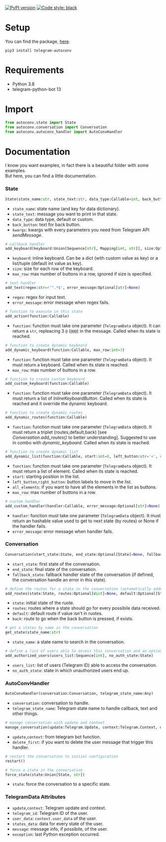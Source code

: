 [![PyPI version](https://badge.fury.io/py/telegram-autoconv.svg)](https://badge.fury.io/py/telegram-autoconv)
[![Code style: black](https://img.shields.io/badge/code%20style-black-000000.svg)](https://github.com/psf/black)

# Setup
You can find the package, [here](https://pypi.org/project/telegram-autoconv/).
```
pip3 install telegram-autoconv
```

# Requirements
* Python 3.8
* telegram-python-bot 13

# Import
```python
from autoconv.state import State
from autoconv.conversation import Conversation
from autoconv.autoconv_handler import AutoConvHandler
```

# Documentation
I know you want examples, in fact there is a beautiful folder with some examples.  
But here, you can find a little documentation.

### State
```python
State(state_name:str, state_text:str, data_type:Callable=int, back_button:Optional[str]=None, **kwargs)
```
- `state_name`: state name (and key for data dictionary).
- `state_text`: message you want to print in that state.
- `data_type`: data type, default or custom.
- `back_button`: text for back button.
- `kwargs`: kwargs with every parameters you need from Telegram API _sendMessage_.

```python
# callback handler
add_keyboard(keyboard:Union[Sequence[str], Mapping[int, str]], size:Optional[Sequence[int]]=None, max_row:int=3)
```
- `keyboard`: inline keyboard. Can be a dict (with custom value as key) or a list/tuple (default int value as key).
- `size`: size for each row of the keyboard.
- `max_row`: max number of buttons in a row, ignored if size is specified.

```python
# text handler
add_text(regex:str=r'^.*$', error_message:Optional[str]=None)
```
- `regex`: regex for input text.
- `error_message`: error message when regex fails.

```python
# function to execute in this state
add_action(function:Callable)
```
- `function`: function must take one parameter (`TelegramData` object). It can return a `str`, repleacing 3 `@` (`@@@`) in the message. Called when its state is reached.

```python
# function to create dynamic keyboard
add_dynamic_keyboard(function:Callable, max_row:int=3)
```
- `function`: function must take one parameter (`TelegramData` object). It must return a keyboard. Called when its state is reached.
- `max_row`: max number of buttons in a row.

```python
# function to create custom keyboard
add_custom_keyboard(function:Callable)
```
- `function`: function must take one parameter (`TelegramData` object). It must return a list of _InlineKeyboardButton_. Called when its state is reached and it override the dynamic keyboard.

```python
# function to create dynamic routes
add_dynamic_routes(function:Callable)
```
- `function`: function must take one parameter (`TelegramData` object). It must return a triplet (routes,default,back) [see _Conversation.add_routes()_ to better understanding]. Suggested to use in combo with _dynamic_keyboard_. Called when its state is reached.

```python
# function to create dynamic list
add_dynamic_list(function:Callable, start:int=0, left_button:str='<', right_button:str='>', all_elements:bool=False, max_row:int=4)
```
- `function`: function must take one parameter (`TelegramData` object). It must return a list of element. Called when its state is reached.
- `start`: starting position in the list.
- `left_button`,`right_button`: button labels to move in the list.
- `all_elements`: if you want to have all the elements in the list as buttons.
- `max_row`: max number of buttons in a row.

```python
# custom handler
add_custom_handler(handler:Callable, error_message:Optional[str]=None)
```
- `handler`: function must take one parameter (`TelegramData` object). It must return an hashable value used to get to next state (by routes) or None if the handler fails.
- `error_message`: error message when handler fails.

### Conversation
```python
Conversation(start_state:State, end_state:Optional[State]=None, fallback_state:Optional[State]=None)
```
- `start_state`: first state of the conversation.
- `end_state`: final state of the conversation.
- `fallback_state`: fallback handler state of the conversation (if defined, the conversation handle an error in this state).

```python
# define the routes for a state in the conversation (automatically added to conversation)
add_routes(state:State, routes:Optional[dict]=None, default:Optional[State]=None, back:Optional[State]=None)
```
- `state`: initial state of the ruote.
- `routes`: routes where a state should go for every possibile data received.
- `default`: default route if value isn't in ruotes.
- `back`: route to go when the back button is pressed, if exists.

```python
# get a states by name in the conversation
get_state(state_name:str)
```
- `state_name`: a state name to search in the conversation.

```python
# define a list of users able to access this conversation and an optional fallback State
add_authorized_users(users_list:Sequence[int], no_auth_state:State)
```
- `users_list`: list of users (Telegram ID) able to access the conversation.
- `no_auth_state`: state in which unauthorized users end up.

### AutoConvHandler
```python
AutoConvHandler(conversation:Conversation, telegram_state_name:Any)
```
- `conversation`: conversation to handle.
- `telegram_state_name`: Telegram state name to handle callback, text and other things.

```python
# manage conversation with update and context
manage_conversation(update:Telegram.Update, context:Telegram.Context, delete_first:bool=True)
```
- `update`,`context`: from telegram bot function.
- `delete_first`: if you want to delete the user message that trigger this handler.

```python
# restart the conversation to initial configuration
restart()
```

```python
# force a state in the conversation
force_state(state:Union[State, str])
```
- `state`: force the conversation to a specific state.

### TelegramData Attributes
- `update`,`context`: Telegram update and context.
- `telegram_id`: Telegram ID of the user.
- `user_data`: `context.user_data` of the user.
- `states_data`: data for every state of the user.
- `message`: message info, if possibile, of the user.
- `exception`: last Python exception occurred.
